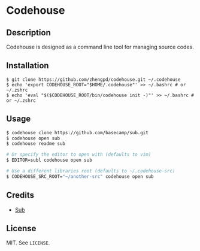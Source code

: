 # Codehouse

## Description

Codehouse is designed as a command line tool for managing source codes.

## Installation

    $ git clone https://github.com/zhengpd/codehouse.git ~/.codehouse
    $ echo 'export CODEHOUSE_ROOT="$HOME/.codehouse"' >> ~/.bashrc # or ~/.zshrc
    $ echo 'eval "$($CODEHOUSE_ROOT/bin/codehouse init -)"' >> ~/.bashrc # or ~/.zshrc

## Usage

```bash
$ codehouse clone https://github.com/basecamp/sub.git
$ codehouse open sub
$ codehouse readme sub

# Or specify the editor to open with (defaults to vim)
$ EDITOR=subl codehouse open sub

# Use a different libraries root (defaults to ~/.codehouse-src)
$ CODEHOUSE_SRC_ROOT="~/another-src" codehouse open sub
```

## Credits

- [Sub](https://github.com/basecamp/sub)

## License

MIT. See `LICENSE`.
